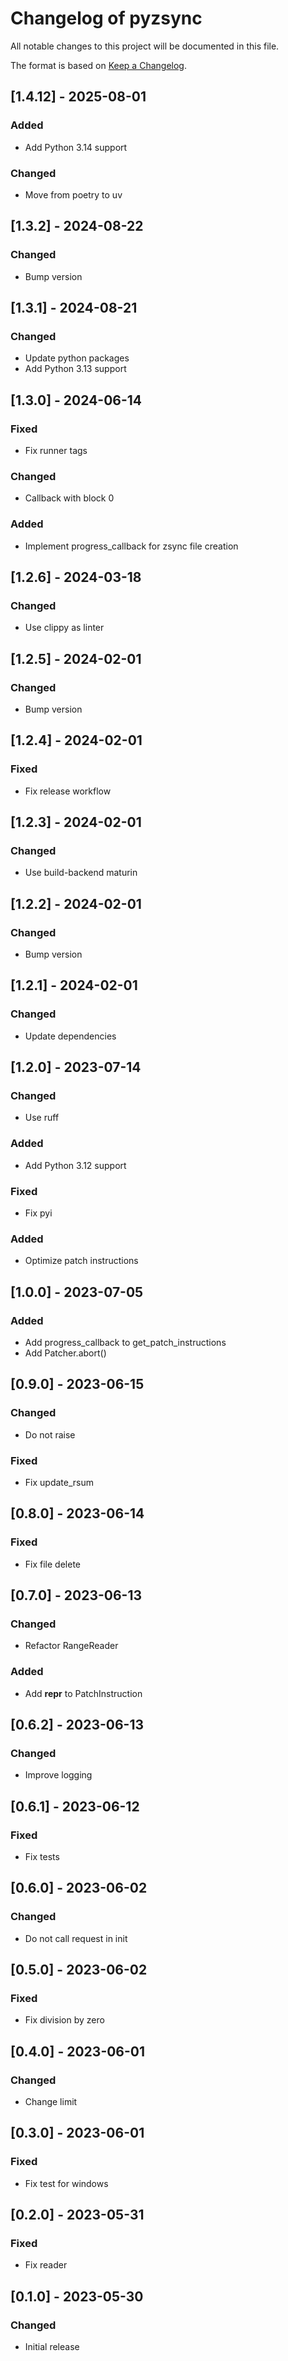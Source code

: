 # Changelog of pyzsync

All notable changes to this project will be documented in this file.

The format is based on [Keep a Changelog](https://keepachangelog.com/en/1.0.0/).

## [1.4.12] - 2025-08-01
### Added
- Add Python 3.14 support

### Changed
- Move from poetry to uv

## [1.3.2] - 2024-08-22
### Changed
- Bump version

## [1.3.1] - 2024-08-21
### Changed
- Update python packages
- Add Python 3.13 support

## [1.3.0] - 2024-06-14
### Fixed
- Fix runner tags

### Changed
- Callback with block 0

### Added
- Implement progress_callback for zsync file creation

## [1.2.6] - 2024-03-18
### Changed
- Use clippy as linter

## [1.2.5] - 2024-02-01
### Changed
- Bump version

## [1.2.4] - 2024-02-01
### Fixed
- Fix release workflow

## [1.2.3] - 2024-02-01
### Changed
- Use build-backend maturin

## [1.2.2] - 2024-02-01
### Changed
- Bump version

## [1.2.1] - 2024-02-01
### Changed
- Update dependencies

## [1.2.0] - 2023-07-14
### Changed
- Use ruff

### Added
- Add Python 3.12 support

### Fixed
- Fix pyi

### Added
- Optimize patch instructions

## [1.0.0] - 2023-07-05
### Added
- Add progress_callback to get_patch_instructions
- Add Patcher.abort()

## [0.9.0] - 2023-06-15
### Changed
- Do not raise

### Fixed
- Fix update_rsum

## [0.8.0] - 2023-06-14
### Fixed
- Fix file delete

## [0.7.0] - 2023-06-13
### Changed
- Refactor RangeReader

### Added
- Add __repr__ to PatchInstruction

## [0.6.2] - 2023-06-13
### Changed
- Improve logging

## [0.6.1] - 2023-06-12
### Fixed
- Fix tests

## [0.6.0] - 2023-06-02
### Changed
- Do not call request in init

## [0.5.0] - 2023-06-02
### Fixed
- Fix division by zero

## [0.4.0] - 2023-06-01
### Changed
- Change limit

## [0.3.0] - 2023-06-01
### Fixed
- Fix test for windows

## [0.2.0] - 2023-05-31
### Fixed
- Fix reader

## [0.1.0] - 2023-05-30
### Changed
- Initial release
